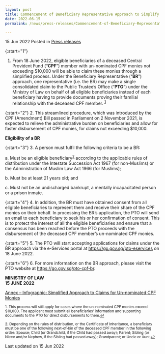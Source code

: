 ```yaml
---
layout: post
title: Commencement of Beneficiary Representative Approach to Simplify Payment of Un-nominated CPF Monies on 18 June 2022
date: 2022-06-15
permalink: /news/press-releases/Commencement-of-Beneficiary-Representative-Approach-to-Simplify-Payment-of-Un-nominated-CPF-Monies-on-18-June-2022 

---
```


15 Jun 2022 Posted in [Press releases](/news/press-releases)

{:start="1"}
1.	From 18 June 2022, eligible beneficiaries of a deceased Central Provident Fund (“<b>CPF</b>”) member with un-nominated CPF monies not exceeding $10,000 will be able to claim these monies through a simplified process. Under the Beneficiary Representative (“<b>BR</b>”) approach, one representative (i.e. the BR) may make a single consolidated claim to the Public Trustee’s Office (“<b>PTO</b>”) under the Ministry of Law on behalf of all eligible beneficiaries instead of each beneficiary having to provide documents proving their familial relationship with the deceased CPF member. <sup><a href="#fn1" id="ref1">1</a></sup> 

{:start="2"}
2.	This streamlined procedure, which was introduced by the CPF (Amendment) Bill passed in Parliament on 2 November 2021, is expected to relieve the administrative burden on beneficiaries and allow for faster disbursement of CPF monies, for claims not exceeding $10,000.

**Eligibility of a BR**

{:start="3"}
3.	A person must fulfil the following criteria to be a BR:

a.	Must be an eligible beneficiary<sup><a href="#fn2" id="ref2">2</a></sup> according to the applicable rules of distribution under the Intestate Succession Act 1967 (for non-Muslims) or the Administration of Muslim Law Act 1966 (for Muslims);<br>

b.	Must be at least 21 years old; and<br>

c.	Must not be an undischarged bankrupt, a mentally incapacitated person or a prison inmate. 

{:start="4"}
4.	In addition, the BR must have obtained consent from all eligible beneficiaries to represent them and receive their share of the CPF monies on their behalf. In processing the BR’s application, the PTO will send an email to each beneficiary to seek his or her confirmation of consent. This is to protect the interest of all the eligible beneficiaries and ensure that a consensus has been reached before the PTO proceeds with the disbursement of the deceased CPF member’s un-nominated CPF monies. 

{:start="5"}
5.	The PTO will start accepting applications for claims under the BR approach via the e-Services portal at <a href="https://go.gov.sg/pto-eservices" target="new">https://go.gov.sg/pto-eservices</a> on 18 June 2022. 

{:start="6"}
6.	For more information on the BR approach, please visit the PTO website at <a href=https://go.gov.sg/pto-cpf-br target="new">https://go.gov.sg/pto-cpf-br</a>. 

**MINISTRY OF LAW**
<br>**15 JUNE 2022**

[Annex – Infographic: Simplified Approach to Claims for Un-nominated CPF Monies](/files/news/press-releases/2022/01/Annex%20-%20Infographic%20-%20Simplified%20Approach%20to%20Claims%20%20for%20Un-nominated%20CPF%20Monies.pdf)<br>

<p><sup id="fn1">1. This process will still apply for cases where the un-nominated CPF monies exceed $10,000. The applicant must submit all beneficiaries’ information and supporting documents to the PTO for direct disbursements to them.<a href="#ref1" title="Jump back to footnote 1 in the text.">↩</a></sup></p>
<p><sup id="fn2">2. Depending on the rules of distribution, or the Certificate of Inheritance, a beneficiary must be one of the following next-of-kin of the deceased CPF member in the following order: Spouse; Child (or Grandchild, if the Child had passed away); Parent; Sibling (or Niece and/or Nephew, if the Sibling had passed away); Grandparent; or Uncle or Aunt.<a href="#ref2" title="Jump back to footnote 2 in the text.">↩</a></sup></p>

<p class="right-side-updated">Last updated on 15 Jun 2022</p>
